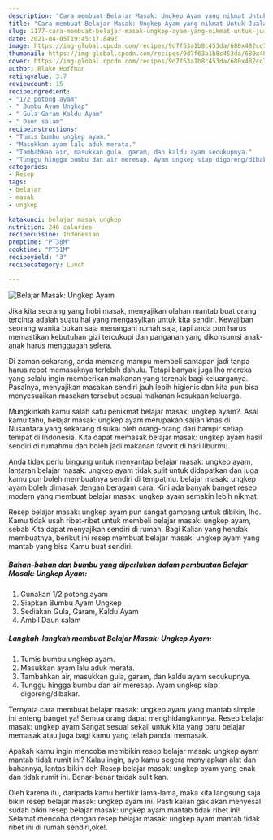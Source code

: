 ```yaml
---
description: "Cara membuat Belajar Masak: Ungkep Ayam yang nikmat Untuk Jualan"
title: "Cara membuat Belajar Masak: Ungkep Ayam yang nikmat Untuk Jualan"
slug: 1177-cara-membuat-belajar-masak-ungkep-ayam-yang-nikmat-untuk-jualan
date: 2021-04-05T19:45:17.849Z
image: https://img-global.cpcdn.com/recipes/9d7f63a1b8c453da/680x482cq70/belajar-masak-ungkep-ayam-foto-resep-utama.jpg
thumbnail: https://img-global.cpcdn.com/recipes/9d7f63a1b8c453da/680x482cq70/belajar-masak-ungkep-ayam-foto-resep-utama.jpg
cover: https://img-global.cpcdn.com/recipes/9d7f63a1b8c453da/680x482cq70/belajar-masak-ungkep-ayam-foto-resep-utama.jpg
author: Blake Hoffman
ratingvalue: 3.7
reviewcount: 15
recipeingredient:
- "1/2 potong ayam"
- " Bumbu Ayam Ungkep"
- " Gula Garam Kaldu Ayam"
- " Daun salam"
recipeinstructions:
- "Tumis bumbu ungkep ayam."
- "Masukkan ayam lalu aduk merata."
- "Tambahkan air, masukkan gula, garam, dan kaldu ayam secukupnya."
- "Tunggu hingga bumbu dan air meresap. Ayam ungkep siap digoreng/dibakar."
categories:
- Resep
tags:
- belajar
- masak
- ungkep

katakunci: belajar masak ungkep 
nutrition: 246 calories
recipecuisine: Indonesian
preptime: "PT38M"
cooktime: "PT51M"
recipeyield: "3"
recipecategory: Lunch

---
```



![Belajar Masak: Ungkep Ayam](https://img-global.cpcdn.com/recipes/9d7f63a1b8c453da/680x482cq70/belajar-masak-ungkep-ayam-foto-resep-utama.jpg)

Jika kita seorang yang hobi masak, menyajikan olahan mantab buat orang tercinta adalah suatu hal yang mengasyikan untuk kita sendiri. Kewajiban seorang  wanita bukan saja menangani rumah saja, tapi anda pun harus memastikan kebutuhan gizi tercukupi dan panganan yang dikonsumsi anak-anak harus menggugah selera.

Di zaman  sekarang, anda memang mampu membeli santapan jadi tanpa harus repot memasaknya terlebih dahulu. Tetapi banyak juga lho mereka yang selalu ingin memberikan makanan yang terenak bagi keluarganya. Pasalnya, menyajikan masakan sendiri jauh lebih higienis dan kita pun bisa menyesuaikan masakan tersebut sesuai makanan kesukaan keluarga. 



Mungkinkah kamu salah satu penikmat belajar masak: ungkep ayam?. Asal kamu tahu, belajar masak: ungkep ayam merupakan sajian khas di Nusantara yang sekarang disukai oleh orang-orang dari hampir setiap tempat di Indonesia. Kita dapat memasak belajar masak: ungkep ayam hasil sendiri di rumahmu dan boleh jadi makanan favorit di hari liburmu.

Anda tidak perlu bingung untuk menyantap belajar masak: ungkep ayam, lantaran belajar masak: ungkep ayam tidak sulit untuk didapatkan dan juga kamu pun boleh membuatnya sendiri di tempatmu. belajar masak: ungkep ayam boleh dimasak dengan beragam cara. Kini ada banyak banget resep modern yang membuat belajar masak: ungkep ayam semakin lebih nikmat.

Resep belajar masak: ungkep ayam pun sangat gampang untuk dibikin, lho. Kamu tidak usah ribet-ribet untuk membeli belajar masak: ungkep ayam, sebab Kita dapat menyajikan sendiri di rumah. Bagi Kalian yang hendak membuatnya, berikut ini resep membuat belajar masak: ungkep ayam yang mantab yang bisa Kamu buat sendiri.

<!--inarticleads1-->

##### Bahan-bahan dan bumbu yang diperlukan dalam pembuatan Belajar Masak: Ungkep Ayam:

1. Gunakan 1/2 potong ayam
1. Siapkan  Bumbu Ayam Ungkep
1. Sediakan  Gula, Garam, Kaldu Ayam
1. Ambil  Daun salam




<!--inarticleads2-->

##### Langkah-langkah membuat Belajar Masak: Ungkep Ayam:

1. Tumis bumbu ungkep ayam.
1. Masukkan ayam lalu aduk merata.
1. Tambahkan air, masukkan gula, garam, dan kaldu ayam secukupnya.
1. Tunggu hingga bumbu dan air meresap. Ayam ungkep siap digoreng/dibakar.




Ternyata cara membuat belajar masak: ungkep ayam yang mantab simple ini enteng banget ya! Semua orang dapat menghidangkannya. Resep belajar masak: ungkep ayam Sangat sesuai sekali untuk kita yang baru belajar memasak atau juga bagi kamu yang telah pandai memasak.

Apakah kamu ingin mencoba membikin resep belajar masak: ungkep ayam mantab tidak rumit ini? Kalau ingin, ayo kamu segera menyiapkan alat dan bahannya, lantas bikin deh Resep belajar masak: ungkep ayam yang enak dan tidak rumit ini. Benar-benar taidak sulit kan. 

Oleh karena itu, daripada kamu berfikir lama-lama, maka kita langsung saja bikin resep belajar masak: ungkep ayam ini. Pasti kalian gak akan menyesal sudah bikin resep belajar masak: ungkep ayam mantab tidak ribet ini! Selamat mencoba dengan resep belajar masak: ungkep ayam mantab tidak ribet ini di rumah sendiri,oke!.


